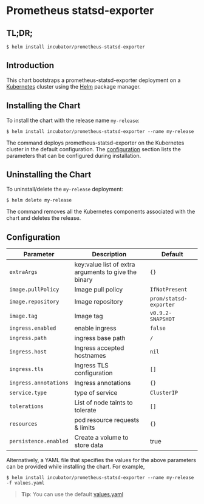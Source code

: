 # Prometheus statsd-exporter

 ## TL;DR;

 ```console
$ helm install incubator/prometheus-statsd-exporter
```

 ## Introduction

 This chart bootstraps a prometheus-statsd-exporter deployment on a [Kubernetes](http://kubernetes.io) cluster using the [Helm](https://helm.sh) package manager.

 ## Installing the Chart

 To install the chart with the release name `my-release`:

 ```console
$ helm install incubator/prometheus-statsd-exporter --name my-release
```


 The command deploys prometheus-statsd-exporter on the Kubernetes cluster in the default configuration. The [configuration](#configuration) section lists the parameters that can be configured during installation.

 ## Uninstalling the Chart

 To uninstall/delete the `my-release` deployment:

 ```console
$ helm delete my-release
```

 The command removes all the Kubernetes components associated with the chart and deletes the release.

 ## Configuration

|Parameter                   | Description                                          | Default                                |
|----------------------------|------------------------------------------------------|----------------------------------------|
|`extraArgs`                 | key:value list of extra arguments to give the binary | `{}`                                   |
|`image.pullPolicy`          | Image pull policy                                    | `IfNotPresent`                         |
|`image.repository`          | Image repository                                     | `prom/statsd-exporter`                 |
|`image.tag`                 | Image tag                                            | `v0.9.2-SNAPSHOT`                      |
|`ingress.enabled`           | enable ingress                                       | `false`                                |
|`ingress.path`              | ingress base path                                    | `/`                                    |
|`ingress.host`              | Ingress accepted hostnames                           | `nil`                                  |
|`ingress.tls`               | Ingress TLS configuration                            | `[]`                                   |
|`ingress.annotations`       | Ingress annotations                                  | `{}`                                   |
|`service.type`              | type of service                                      | `ClusterIP`                            |
|`tolerations`               | List of node taints to tolerate                      | `[]`                                   |
|`resources`                 | pod resource requests & limits                       | `{}`                                   |   
| `persistence.enabled`      | Create a volume to store data                        | true                                   |

 Alternatively, a YAML file that specifies the values for the above parameters can be provided while installing the chart. For example,

 ```console
$ helm install incubator/prometheus-statsd-exporter --name my-release -f values.yaml
```
> **Tip**: You can use the default [values.yaml](values.yaml)
